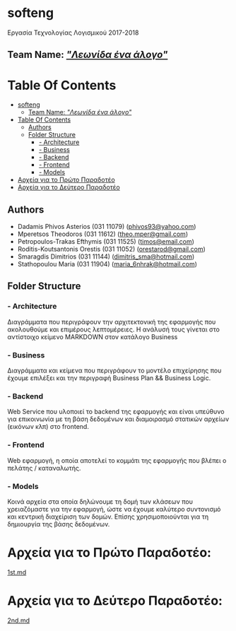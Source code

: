# softeng
Εργασία Τεχνολογίας Λογισμικού 2017-2018

## Team Name: [*"Λεωνίδα ένα άλογο"*](https://youtu.be/0xd9qtkMdLo?t=1m37s)

# Table Of Contents
- [softeng](#softeng)
    - [Team Name: *"Λεωνίδα ένα άλογο"*](#team-name-%CE%BB%CE%B5%CF%89%CE%BD%CE%AF%CE%B4%CE%B1-%CE%AD%CE%BD%CE%B1-%CE%AC%CE%BB%CE%BF%CE%B3%CE%BF)
- [Table Of Contents](#table-of-contents)
    - [Authors](#authors)
    - [Folder Structure](#folder-structure)
        - [- Architecture](#architecture)
        - [- Business](#business)
        - [- Backend](#backend)
        - [- Frontend](#frontend)
        - [- Models](#models)
- [Αρχεία για το Πρώτο Παραδοτέο](#fst_deliv)
- [Αρχεία για το Δεύτερο Παραδοτέο](#snd_deliv)

## Authors
- Dadamis Phivos Asterios       (031 11079) (phivos93@yahoo.com)
- Mperetsos Theodoros           (031 11612) (theo.mper@gmail.com)
- Petropoulos-Trakas Efthymis   (031 11525) (timos@email.com)
- Roditis-Koutsantonis Orestis  (031 11052) (orestarod@gmail.com)
- Smaragdis Dimitrios           (031 11144) (dimitris_sma@hotmail.com)
- Stathopoulou Maria            (031 11904) (maria_6nhrak@hotmail.com)

## Folder Structure
### <a name="architecture"></a>- Architecture
Διαγράμματα που περιγράφουν την αρχιτεκτονική της εφαρμογής που ακολουθούμε και επιμέρους λεπτομέρειες. Η ανάλυσή τους γίνεται στο αντίστοιχο κείμενο MARKDOWN στον κατάλογο Business
### <a name="business"></a>- Business
Διαγράμματα και κείμενα που περιγράφουν το μοντέλο επιχείρησης που έχουμε επιλέξει και την περιγραφή Business Plan && Business Logic.
### <a name="backend"></a>- Backend
Web Service που υλοποιεί το backend της εφαρμογής και είναι υπεύθυνο για επικοινωνία με τη βάση δεδομένων και διαμοιρασμό στατικών αρχείων (εικόνων κλπ) στο frontend.
### <a name="frontend"></a>- Frontend
Web εφαρμογή, η οποία αποτελεί το κομμάτι της εφαρμογής που βλέπει ο πελάτης / καταναλωτής.
### <a name="models"></a>- Models
Κοινά αρχεία στα οποία δηλώνουμε τη δομή των κλάσεων που χρειαζόμαστε για την εφαρμογή, ώστε να έχουμε καλύτερο συντονισμό και κεντρική διαχείριση των δομών. Επίσης χρησιμοποιούνται για τη δημιουργία της βάσης δεδομένων.

# <a name="fst_deliv"></a>Αρχεία για το Πρώτο Παραδοτέο:
[1st.md](business/1st.md)

# <a name="snd_deliv"></a>Αρχεία για το Δεύτερο Παραδοτέο:
[2nd.md](business/2nd.md)